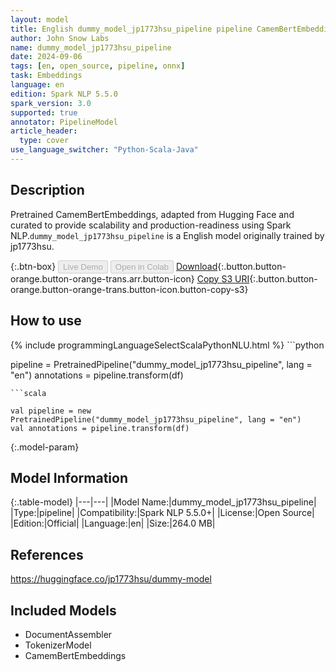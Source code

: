 ```yaml
---
layout: model
title: English dummy_model_jp1773hsu_pipeline pipeline CamemBertEmbeddings from jp1773hsu
author: John Snow Labs
name: dummy_model_jp1773hsu_pipeline
date: 2024-09-06
tags: [en, open_source, pipeline, onnx]
task: Embeddings
language: en
edition: Spark NLP 5.5.0
spark_version: 3.0
supported: true
annotator: PipelineModel
article_header:
  type: cover
use_language_switcher: "Python-Scala-Java"
---
```


## Description

Pretrained CamemBertEmbeddings, adapted from Hugging Face and curated to provide scalability and production-readiness using Spark NLP.`dummy_model_jp1773hsu_pipeline` is a English model originally trained by jp1773hsu.

{:.btn-box}
<button class="button button-orange" disabled>Live Demo</button>
<button class="button button-orange" disabled>Open in Colab</button>
[Download](https://s3.amazonaws.com/auxdata.johnsnowlabs.com/public/models/dummy_model_jp1773hsu_pipeline_en_5.5.0_3.0_1725631940947.zip){:.button.button-orange.button-orange-trans.arr.button-icon}
[Copy S3 URI](s3://auxdata.johnsnowlabs.com/public/models/dummy_model_jp1773hsu_pipeline_en_5.5.0_3.0_1725631940947.zip){:.button.button-orange.button-orange-trans.button-icon.button-copy-s3}

## How to use



<div class="tabs-box" markdown="1">
{% include programmingLanguageSelectScalaPythonNLU.html %}
```python

pipeline = PretrainedPipeline("dummy_model_jp1773hsu_pipeline", lang = "en")
annotations =  pipeline.transform(df)   

```
```scala

val pipeline = new PretrainedPipeline("dummy_model_jp1773hsu_pipeline", lang = "en")
val annotations = pipeline.transform(df)

```
</div>

{:.model-param}
## Model Information

{:.table-model}
|---|---|
|Model Name:|dummy_model_jp1773hsu_pipeline|
|Type:|pipeline|
|Compatibility:|Spark NLP 5.5.0+|
|License:|Open Source|
|Edition:|Official|
|Language:|en|
|Size:|264.0 MB|

## References

https://huggingface.co/jp1773hsu/dummy-model

## Included Models

- DocumentAssembler
- TokenizerModel
- CamemBertEmbeddings